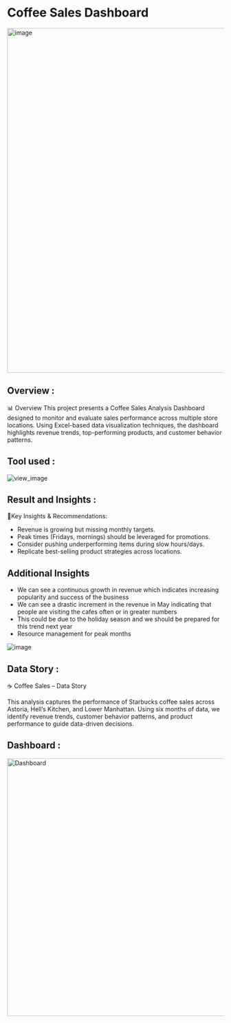 # Coffee Sales Dashboard
<img width="1200" height="800" alt="image" src="https://github.com/user-attachments/assets/b3af747c-c779-42fc-9baa-6c2c811bf0d1" />

## Overview : 
📊 Overview
This project presents a Coffee Sales Analysis Dashboard designed to monitor and evaluate sales performance across multiple store locations. Using Excel-based data visualization techniques, the dashboard highlights revenue trends, top-performing products, and customer behavior patterns.

## Tool used :
![view_image](https://logodix.com/logo/34636.png)

## Result and Insights :
🎯Key Insights & Recommendations:
- Revenue is growing but missing monthly targets.
- Peak times (Fridays, mornings) should be leveraged for promotions.
- Consider pushing underperforming items during slow hours/days.
- Replicate best-selling product strategies across locations.
## Additional Insights
- We can see a continuous growth in revenue which indicates increasing popularity and success of the business
- We can see a drastic increment in the revenue in May indicating that people are visiting the cafes often or in greater numbers
- This could be due to the  holiday season and we should be prepared for this trend next year
- Resource management for peak months

![image](https://github.com/user-attachments/assets/16df1cba-d0fe-4dba-a1a9-e1e330c58dbf)


## Data Story :
☕ Coffee Sales – Data Story

This analysis captures the performance of Starbucks coffee sales across Astoria, Hell’s Kitchen, and Lower Manhattan. Using six months of data, we identify revenue trends, customer behavior patterns, and product performance to guide data-driven decisions.
## Dashboard :

<img width="1070" height="598" alt="Dashboard" src="https://github.com/user-attachments/assets/56e312c3-0c54-421e-9415-25f6526bf5a7" />






